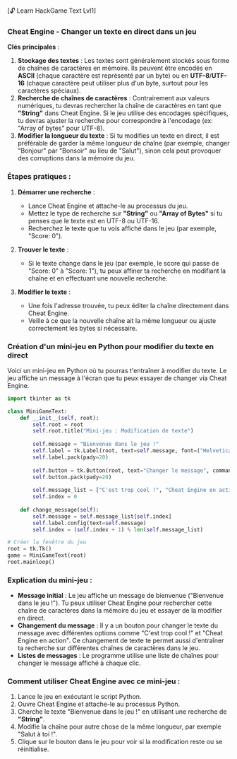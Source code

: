 [🔓 Learn HackGame Text Lvl1]

### Cheat Engine - Changer un texte en direct dans un jeu

**Clés principales** :
1. **Stockage des textes** : Les textes sont généralement stockés sous forme de chaînes de caractères en mémoire. Ils peuvent être encodés en **ASCII** (chaque caractère est représenté par un byte) ou en **UTF-8**/**UTF-16** (chaque caractère peut utiliser plus d'un byte, surtout pour les caractères spéciaux).
2. **Recherche de chaînes de caractères** : Contrairement aux valeurs numériques, tu devras rechercher la chaîne de caractères en tant que **"String"** dans Cheat Engine. Si le jeu utilise des encodages spécifiques, tu devras ajuster la recherche pour correspondre à l'encodage (ex: "Array of bytes" pour UTF-8).
3. **Modifier la longueur du texte** : Si tu modifies un texte en direct, il est préférable de garder la même longueur de chaîne (par exemple, changer "Bonjour" par "Bonsoir" au lieu de "Salut"), sinon cela peut provoquer des corruptions dans la mémoire du jeu.

### Étapes pratiques :
1. **Démarrer une recherche** :
   - Lance Cheat Engine et attache-le au processus du jeu.
   - Mettez le type de recherche sur **"String"** ou **"Array of Bytes"** si tu penses que le texte est en UTF-8 ou UTF-16.
   - Recherchez le texte que tu vois affiché dans le jeu (par exemple, "Score: 0").
   
2. **Trouver le texte** :
   - Si le texte change dans le jeu (par exemple, le score qui passe de "Score: 0" à "Score: 1"), tu peux affiner ta recherche en modifiant la chaîne et en effectuant une nouvelle recherche.
   
3. **Modifier le texte** :
   - Une fois l'adresse trouvée, tu peux éditer la chaîne directement dans Cheat Engine.
   - Veille à ce que la nouvelle chaîne ait la même longueur ou ajuste correctement les bytes si nécessaire.

### Création d'un mini-jeu en Python pour modifier du texte en direct

Voici un mini-jeu en Python où tu pourras t'entraîner à modifier du texte. Le jeu affiche un message à l'écran que tu peux essayer de changer via Cheat Engine.

```python
import tkinter as tk

class MiniGameText:
    def __init__(self, root):
        self.root = root
        self.root.title("Mini-jeu : Modification de texte")
        
        self.message = "Bienvenue dans le jeu !"
        self.label = tk.Label(root, text=self.message, font=("Helvetica", 24))
        self.label.pack(pady=20)
        
        self.button = tk.Button(root, text="Changer le message", command=self.change_message, font=("Helvetica", 18))
        self.button.pack(pady=20)
        
        self.message_list = ["C'est trop cool !", "Cheat Engine en action", "Modification en direct", "Amuse-toi bien !"]
        self.index = 0
        
    def change_message(self):
        self.message = self.message_list[self.index]
        self.label.config(text=self.message)
        self.index = (self.index + 1) % len(self.message_list)

# Créer la fenêtre du jeu
root = tk.Tk()
game = MiniGameText(root)
root.mainloop()
```

### Explication du mini-jeu :
- **Message initial** : Le jeu affiche un message de bienvenue ("Bienvenue dans le jeu !"). Tu peux utiliser Cheat Engine pour rechercher cette chaîne de caractères dans la mémoire du jeu et essayer de la modifier en direct.
- **Changement du message** : Il y a un bouton pour changer le texte du message avec différentes options comme "C'est trop cool !" et "Cheat Engine en action". Ce changement de texte te permet aussi d'entraîner ta recherche sur différentes chaînes de caractères dans le jeu.
- **Listes de messages** : Le programme utilise une liste de chaînes pour changer le message affiché à chaque clic.

### Comment utiliser Cheat Engine avec ce mini-jeu :
1. Lance le jeu en exécutant le script Python.
2. Ouvre Cheat Engine et attache-le au processus Python.
3. Cherche le texte "Bienvenue dans le jeu !" en utilisant une recherche de **"String"**.
4. Modifie la chaîne pour autre chose de la même longueur, par exemple "Salut à toi !".
5. Clique sur le bouton dans le jeu pour voir si la modification reste ou se réinitialise.